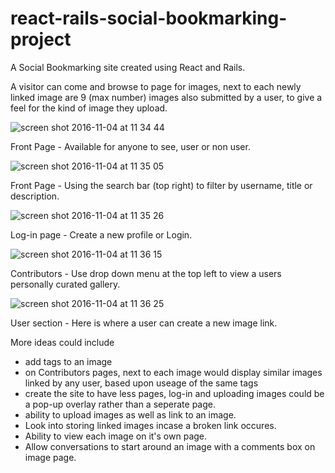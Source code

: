 # react-rails-social-bookmarking-project

A Social Bookmarking site created using React and Rails.

A visitor can come and browse to page for images, next to each newly linked image are 9 (max number) images also submitted by a user, to give a feel for the kind of image they upload.

![screen shot 2016-11-04 at 11 34 44](https://cloud.githubusercontent.com/assets/18755619/20004254/1c7d75e2-a283-11e6-9bd9-8b2c6d8e5362.png)

Front Page - Available for anyone to see, user or non user.

![screen shot 2016-11-04 at 11 35 05](https://cloud.githubusercontent.com/assets/18755619/20004260/2559d070-a283-11e6-84a5-01abb7b163af.png)

Front Page - Using the search bar (top right) to filter by username, title or description.

![screen shot 2016-11-04 at 11 35 26](https://cloud.githubusercontent.com/assets/18755619/20004265/2b785134-a283-11e6-8497-04ea57beb101.png)

Log-in page - Create a new profile or Login.

![screen shot 2016-11-04 at 11 36 15](https://cloud.githubusercontent.com/assets/18755619/20004270/3145dea6-a283-11e6-8cb2-eb39d8148395.png)

Contributors - Use drop down menu at the top left to view a users personally curated gallery.

![screen shot 2016-11-04 at 11 36 25](https://cloud.githubusercontent.com/assets/18755619/20004276/366aae66-a283-11e6-88f5-7b978affa914.png)

User section - Here is where a user can create a new image link.


More ideas could include

* add tags to an image
* on Contributors pages, next to each image would display similar images linked by any user, based upon useage of the same tags
* create the site to have less pages, log-in and uploading images could be a pop-up overlay rather than a seperate page.
* ability to upload images as well as link to an image.
* Look into storing linked images incase a broken link occures.
* Ability to view each image on it's own page.
* Allow conversations to start around an image with a comments box on image page.
